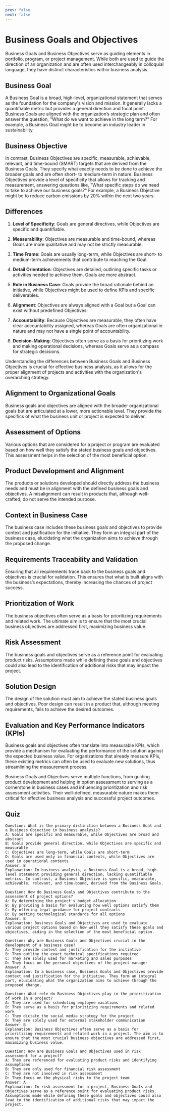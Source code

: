 ```yaml
---
prev: false
next: false
---
```


# Business Goals and Objectives

Business Goals and Business Objectives serve as guiding elements in portfolio, program, or project management. While both are used to guide the direction of an organization and are often used interchangeably in colloquial language, they have distinct characteristics within business analysis.

## Business Goal

A Business Goal is a broad, high-level, organizational statement that serves as the foundation for the company's vision and mission. It generally lacks a quantifiable metric but provides a general direction and focal point. Business Goals are aligned with the organization’s strategic plan and often answer the question, "What do we want to achieve in the long term?" For example, a Business Goal might be to become an industry leader in sustainability.

## Business Objective

In contrast, Business Objectives are specific, measurable, achievable, relevant, and time-bound (SMART) targets that are derived from the Business Goals. They specify what exactly needs to be done to achieve the broader goals and are often short- to medium-term in nature. Business Objectives provide a level of specificity that allows for tracking and measurement, answering questions like, "What specific steps do we need to take to achieve our business goals?" For example, a Business Objective might be to reduce carbon emissions by 20% within the next two years.

## Differences

1. **Level of Specificity**: Goals are general directives, while Objectives are specific and quantifiable.

2. **Measurability**: Objectives are measurable and time-bound, whereas Goals are more qualitative and may not be strictly measurable.

3. **Time Frame**: Goals are usually long-term, while Objectives are short- to medium-term achievements that contribute to reaching the Goal.

4. **Detail Orientation**: Objectives are detailed, outlining specific tasks or activities needed to achieve them. Goals are more abstract.

5. **Role in Business Case**: Goals provide the broad rationale behind an initiative, while Objectives might be used to define KPIs and specific deliverables.

6. **Alignment**: Objectives are always aligned with a Goal but a Goal can exist without predefined Objectives.

7. **Accountability**: Because Objectives are measurable, they often have clear accountability assigned, whereas Goals are often organizational in nature and may not have a single point of accountability.

8. **Decision-Making**: Objectives often serve as a basis for prioritizing work and making operational decisions, whereas Goals serve as a compass for strategic decisions.

Understanding the differences between Business Goals and Business Objectives is crucial for effective business analysis, as it allows for the proper alignment of projects and activities with the organization's overarching strategy.

## Alignment to Organizational Goals

Business goals and objectives are aligned with the broader organizational goals but are articulated at a lower, more actionable level. They provide the specifics of what the business unit or project is expected to deliver.

## Assessment of Options

Various options that are considered for a project or program are evaluated based on how well they satisfy the stated business goals and objectives. This assessment helps in the selection of the most beneficial option.

## Product Development and Alignment

The products or solutions developed should directly address the business needs and must be in alignment with the defined business goals and objectives. A misalignment can result in products that, although well-crafted, do not serve the intended purpose.

## Context in Business Case

The business case includes these business goals and objectives to provide context and justification for the initiative. They form an integral part of the business case, elucidating what the organization aims to achieve through the proposed change.

## Requirements Traceability and Validation

Ensuring that all requirements trace back to the business goals and objectives is crucial for validation. This ensures that what is built aligns with the business’s expectations, thereby increasing the chances of project success.

## Prioritization of Work

The business objectives often serve as a basis for prioritizing requirements and related work. The ultimate aim is to ensure that the most crucial business objectives are addressed first, maximizing business value.

## Risk Assessment

The business goals and objectives serve as a reference point for evaluating product risks. Assumptions made while defining these goals and objectives could also lead to the identification of additional risks that may impact the project.

## Solution Design

The design of the solution must aim to achieve the stated business goals and objectives. Poor design can result in a product that, although meeting requirements, fails to achieve the desired outcomes.

## Evaluation and Key Performance Indicators (KPIs)

Business goals and objectives often translate into measurable KPIs, which provide a mechanism for evaluating the performance of the solution against the expected business value. For organizations that already measure KPIs, these existing metrics can often be used to evaluate new solutions, thus streamlining the measurement process.

Business Goals and Objectives serve multiple functions, from guiding product development and helping in option assessment to serving as a cornerstone in business cases and influencing prioritization and risk assessment activities. Their well-defined, measurable nature makes them critical for effective business analysis and successful project outcomes.

## Quiz

```quiz
Question: What is the primary distinction between a Business Goal and a Business Objective in business analysis?
A: Goals are specific and measurable, while Objectives are broad and abstract
B: Goals provide general direction, while Objectives are specific and measurable
C: Objectives are long-term, while Goals are short-term
D: Goals are used only in financial contexts, while Objectives are used in operational contexts
Answer: B
Explanation: In business analysis, a Business Goal is a broad, high-level statement providing general direction, lacking quantifiable metrics. In contrast, a Business Objective is specific, measurable, achievable, relevant, and time-bound, derived from the Business Goals.

Question: How do Business Goals and Objectives contribute to the assessment of project options?
A: By determining the project's budget allocation
B: By providing a basis for evaluating how well options satisfy them
C: By offering legal guidance for project contracts
D: By setting technological standards for all options
Answer: B
Explanation: Business Goals and Objectives are used to evaluate various project options based on how well they satisfy these goals and objectives, aiding in the selection of the most beneficial option.

Question: Why are Business Goals and Objectives crucial in the development of a business case?
A: They provide context and justification for the initiative
B: They outline the exact technical specifications required
C: They are solely used for marketing and sales purposes
D: They focus on the personal objectives of the project manager
Answer: A
Explanation: In a business case, Business Goals and Objectives provide context and justification for the initiative. They form an integral part, elucidating what the organization aims to achieve through the proposed change.

Question: What role do Business Objectives play in the prioritization of work in a project?
A: They are used for scheduling employee vacations
B: They serve as a basis for prioritizing requirements and related work
C: They dictate the social media strategy for the project
D: They are solely used for external stakeholder communication
Answer: B
Explanation: Business Objectives often serve as a basis for prioritizing requirements and related work in a project. The aim is to ensure that the most crucial business objectives are addressed first, maximizing business value.

Question: How are Business Goals and Objectives used in risk assessment for a project?
A: They are referenced for evaluating product risks and identifying assumptions
B: They are only used for financial risk assessment
C: They are not involved in risk assessment
D: They focus on the physical risks to the project team
Answer: A
Explanation: In risk assessment for a project, Business Goals and Objectives serve as a reference point for evaluating product risks. Assumptions made while defining these goals and objectives could also lead to the identification of additional risks that may impact the project.

```
